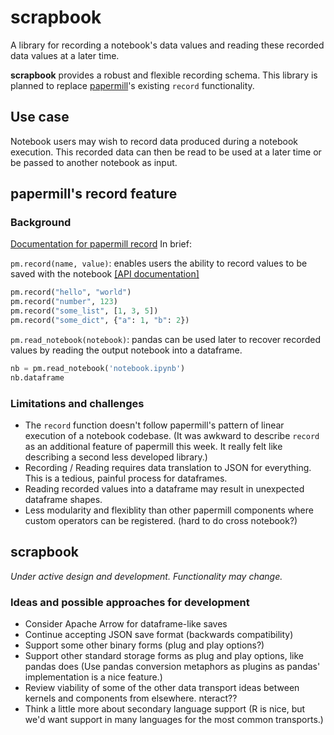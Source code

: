 # scrapbook

A library for recording a notebook's data values and reading these recorded data
values at a later time.

**scrapbook** provides a robust and flexible recording schema. This library is
planned to replace [papermill](https://papermill.readthedocs.io)'s existing
`record` functionality.

## Use case

Notebook users may wish to record data produced during a notebook execution.
This recorded data can then be read to be used at a later time or be passed to
another notebook as input.

## papermill's record feature

### Background

[Documentation for papermill record](https://papermill.readthedocs.io/en/latest/usage.html#recording-values-to-the-notebook)
In brief:

`pm.record(name, value)`: enables users the ability to record values to be saved
with the notebook [[API documentation]](https://papermill.readthedocs.io/en/latest/reference/papermill.html#papermill.api.record)

```python
pm.record("hello", "world")
pm.record("number", 123)
pm.record("some_list", [1, 3, 5])
pm.record("some_dict", {"a": 1, "b": 2})
```

`pm.read_notebook(notebook)`: pandas can be used later to recover recorded values by reading the output notebook into a dataframe.

```python
nb = pm.read_notebook('notebook.ipynb')
nb.dataframe
```

### Limitations and challenges

- The `record` function doesn't follow papermill's pattern of linear execution
  of a notebook codebase. (It was awkward to describe `record` as an additional
  feature of papermill this week. It really felt like describing a second less 
  developed library.)
- Recording / Reading requires data translation to JSON for everything. This is
  a tedious, painful process for dataframes.
- Reading recorded values into a dataframe may result in unexpected dataframe
  shapes.
- Less modularity and flexiblity than other papermill components where custom
  operators can be registered. (hard to do cross notebook?)

## scrapbook

*Under active design and development. Functionality may change.*

### Ideas and possible approaches for development

- Consider Apache Arrow for dataframe-like saves
- Continue accepting JSON save format (backwards compatibility) 
- Support some other binary forms (plug and play options?)
- Support other standard storage forms as plug and play options, like pandas
  does (Use pandas conversion metaphors as plugins as pandas' implementation is
  a nice feature.)
- Review viability of some of the other data transport ideas between kernels and
  components from elsewhere. nteract??
- Think a little more about secondary language support (R is nice, but we'd want
  support in many languages for the most common transports.)
